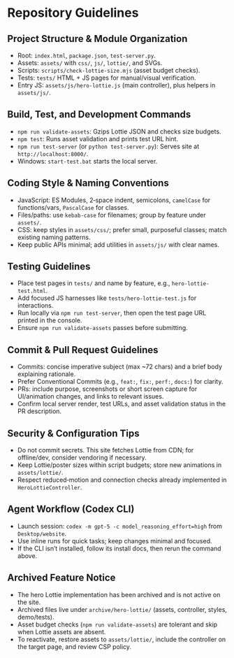 # Repository Guidelines

## Project Structure & Module Organization
- Root: `index.html`, `package.json`, `test-server.py`.
- Assets: `assets/` with `css/`, `js/`, `lottie/`, and SVGs.
- Scripts: `scripts/check-lottie-size.mjs` (asset budget checks).
- Tests: `tests/` HTML + JS pages for manual/visual verification.
- Entry JS: `assets/js/hero-lottie.js` (main controller), plus helpers in `assets/js/`.

## Build, Test, and Development Commands
- `npm run validate-assets`: Gzips Lottie JSON and checks size budgets.
- `npm test`: Runs asset validation and prints test URL hint.
- `npm run test-server` (or `python test-server.py`): Serves site at `http://localhost:8000/`.
- Windows: `start-test.bat` starts the local server.

## Coding Style & Naming Conventions
- JavaScript: ES Modules, 2‑space indent, semicolons, `camelCase` for functions/vars, `PascalCase` for classes.
- Files/paths: use `kebab-case` for filenames; group by feature under `assets/`.
- CSS: keep styles in `assets/css/`; prefer small, purposeful classes; match existing naming patterns.
- Keep public APIs minimal; add utilities in `assets/js/` with clear names.

## Testing Guidelines
- Place test pages in `tests/` and name by feature, e.g., `hero-lottie-test.html`.
- Add focused JS harnesses like `tests/hero-lottie-test.js` for interactions.
- Run locally via `npm run test-server`, then open the test page URL printed in the console.
- Ensure `npm run validate-assets` passes before submitting.

## Commit & Pull Request Guidelines
- Commits: concise imperative subject (max ~72 chars) and a brief body explaining rationale.
- Prefer Conventional Commits (e.g., `feat:`, `fix:`, `perf:`, `docs:`) for clarity.
- PRs: include purpose, screenshots or short screen capture for UI/animation changes, and links to relevant issues.
- Confirm local server render, test URLs, and asset validation status in the PR description.

## Security & Configuration Tips
- Do not commit secrets. This site fetches Lottie from CDN; for offline/dev, consider vendoring if necessary.
- Keep Lottie/poster sizes within script budgets; store new animations in `assets/lottie/`.
- Respect reduced‑motion and connection checks already implemented in `HeroLottieController`.

## Agent Workflow (Codex CLI)
- Launch session: `codex -m gpt-5 -c model_reasoning_effort=high` from `Desktop/website`.
- Use inline runs for quick tasks; keep changes minimal and focused.
- If the CLI isn’t installed, follow its install docs, then rerun the command above.

## Archived Feature Notice
- The hero Lottie implementation has been archived and is not active on the site.
- Archived files live under `archive/hero-lottie/` (assets, controller, styles, demo/tests).
- Asset budget checks (`npm run validate-assets`) are tolerant and skip when Lottie assets are absent.
- To reactivate, restore assets to `assets/lottie/`, include the controller on the target page, and review CSP policy.
